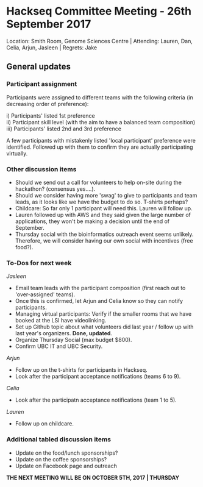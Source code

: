 # Hackseq Committee Meeting - 26th September 2017
Location: Smith Room, Genome Sciences Centre | Attending: Lauren, Dan, Celia, Arjun, Jasleen | Regrets: Jake

## General updates   
### Participant assignment  
Participants were assigned to different teams with the following criteria (in decreasing order of preference):  

i) Participants' listed 1st preference  
ii) Participant skill level (with the aim to have a balanced team composition)  
iii) Participants' listed 2nd and 3rd preference  

A few participants with mistakenly listed 'local participant' preference were identified. Followed up with them to confirm they are actually participating virtually.  

### Other discussion items  
- Should we send out a call for volunteers to help on-site during the hackathon? (consensus yes....).  
- Should we consider having more 'swag' to give to participants and team leads, as it looks like we have the budget to do so. T-shirts perhaps?  
- Childcare: So far only 1 participant will need this. Lauren will follow up.  
- Lauren followed up with AWS and they said given the large number of applications, they won't be making a decision until the end of September.  
- Thursday social with the bioinformatics outreach event seems unlikely. Therefore, we will consider having our own social with incentives (free food?).  

### To-Dos for next week  
*Jasleen*  
- Email team leads with the participant composition (first reach out to 'over-assigned' teams).  
- Once this is confirmed, let Arjun and Celia know so they can notify participants.  
- Managing virtual participants: Verify if the smaller rooms that we have booked at the LSI have videolinking.  
- Set up Github topic about what volunteers did last year / follow up with last year's organizers. **Done, updated**.  
- Organize Thursday Social (max budget $800).  
- Confirm UBC IT and UBC Security.  

*Arjun*  
- Follow up on the t-shirts for participants in Hackseq.  
- Look after the participant acceptance notifications (teams 6 to 9).  

*Celia*  
- Look after the participatn acceptance notifications (team 1 to 5).  

*Lauren*  
- Follow up on childcare.  

### Additional tabled discussion items  
- Update on the food/lunch sponsorships?  
- Update on the coffee sponsorships?  
- Update on Facebook page and outreach  

**THE NEXT MEETING WILL BE ON OCTOBER 5TH, 2017 | THURSDAY**    

